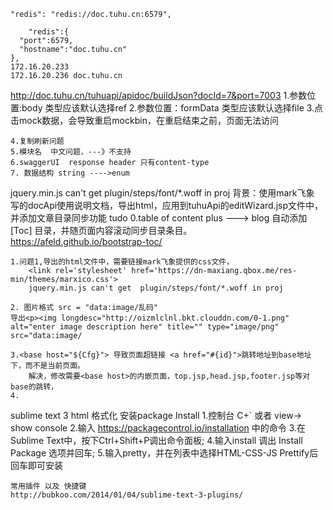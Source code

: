    "redis": "redis://doc.tuhu.cn:6579",

        "redis":{
      "port":6579,
      "hostname":"doc.tuhu.cn"
    },
    172.16.20.233
    172.16.20.236 doc.tuhu.cn

http://doc.tuhu.cn/tuhuapi/apidoc/buildJson?docId=7&port=7003
    1.参数位置:body 类型应该默认选择ref
    2.参数位置：formData 类型应该默认选择file
    3.点击mock数据，会导致重启mockbin，在重启结束之前，页面无法访问

    4.复制刷新问题
    5.模块名  中文问题，---》不支持
    6.swaggerUI  response header 只有content-type
    7. 数据结构 string ---->enum


jquery.min.js can't get  plugin/steps/font/*.woff in proj
	背景：使用mark飞象 写的docApi使用说明文档，导出html，应用到tuhuApi的editWizard.jsp文件中，并添加文章目录同步功能
	tudo
	0.table of content plus ---> blog 自动添加[Toc] 目录，并随页面内容滚动同步目录条目。
		https://afeld.github.io/bootstrap-toc/

	1.问题1,导出的html文件中，需要链接mark飞象提供的css文件，
	    <link rel='stylesheet' href='https://dn-maxiang.qbox.me/res-min/themes/marxico.css'>
	    jquery.min.js can't get  plugin/steps/font/*.woff in proj

	2. 图片格式 src = "data:image/乱码"
	导出<p><img longdesc="http://oizmlclnl.bkt.clouddn.com/0-1.png" alt="enter image description here" title="" type="image/png" src="data:image/

	3.<base host="${Cfg}"> 导致页面超链接 <a href="#{id}">跳转地址到base地址下，而不是当前页面。
		解决，修改需要<base host>的内嵌页面，top.jsp,head.jsp,footer.jsp等对base的跳转，
	4.


sublime text 3 html 格式化
	安装package Install
		1.控制台 C+` 或者 view-> show console 
		2.输入 https://packagecontrol.io/installation 中的命令
		3.在Sublime Text中，按下Ctrl+Shift+P调出命令面板;
		4.输入install 调出 Install Package 选项并回车;
		5.输入pretty，并在列表中选择HTML-CSS-JS Prettify后回车即可安装

	常用插件 以及 快捷键
	http://bubkoo.com/2014/01/04/sublime-text-3-plugins/
